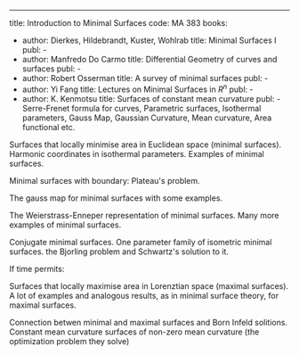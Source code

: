 ---
title: Introduction to Minimal Surfaces
code: MA 383
books:
  - author: Dierkes, Hildebrandt, Kuster, Wohlrab 
    title: Minimal Surfaces I
    publ: -
  - author: Manfredo Do Carmo
    title: Differential Geometry of curves and surfaces
    publ: -
  - author: Robert Osserman
    title: A survey of minimal surfaces
    publ: -
  - author: Yi Fang
    title: Lectures on Minimal Surfaces in $R^n$
    publ: -
  - author: K. Kenmotsu
    title: Surfaces of constant mean curvature
    publ: -
Serre-Frenet formula for curves, Parametric surfaces, Isothermal parameters,
Gauss Map, Gaussian Curvature, Mean curvature, Area functional etc.

Surfaces that locally minimise area in Euclidean space (minimal surfaces).
Harmonic coordinates in isothermal parameters. Examples of minimal surfaces.

Minimal surfaces with boundary: Plateau's problem.

The gauss map for minimal surfaces with some examples.

The Weierstrass-Enneper representation of minimal surfaces. Many more examples
of minimal surfaces.

Conjugate minimal surfaces. One parameter family of isometric minimal surfaces.
the Bjorling problem and Schwartz's solution to it.

If time permits:

Surfaces that locally maximise area in Lorenztian space (maximal surfaces). A
lot of examples and analogous results, as in minimal surface theory, for
maximal surfaces.

Connection betwen minimal and maximal surfaces and Born Infeld solitions.
Constant mean curvature surfaces of non-zero mean curvature (the optimization
problem they solve)
 
